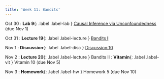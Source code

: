 ```yaml
---
title: 'Week 11: Bandits'
---
```


Oct 30
: **Lab 9**{: .label .label-lab } [Causal Inference via Unconfoundedness](https://data102.datahub.berkeley.edu/hub/user-redirect/git-pull?repo=https%3A%2F%2Fgithub.com%2Fds-102%2Ffa23-materials&urlpath=lab%2Ftree%2Ffa23-materials%2Flab%2Flab09%2Flab09.ipynb&branch=main) (due Nov 1)

Oct 31
: **Lecture 19**{: .label .label-lecture } [Bandits I](lecture/lec19)

Nov 1
: **Discussion**{: .label .label-disc } [Discussion 10](https://drive.google.com/file/d/11e6E7RC9EatJUrkQrsiTYRSI2TDQvnu2/view?usp=sharing)

Nov 2
: **Lecture 20**{: .label .label-lecture } Bandits II
: **Vitamin**{: .label .label-vit } Vitamin 10 (due Nov 5)

Nov 3
: **Homework**{: .label .label-hw } Homework 5 (due Nov 10)